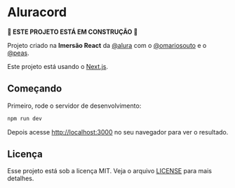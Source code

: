 # Aluracord

**🚧 ESTE PROJETO ESTÁ EM CONSTRUÇÃO 🚧**

Projeto criado na **Imersão React** da [@alura](https://github.com/alura) com o [@omariosouto](https://github.com/omariosouto) e o [@peas](https://github.com/peas).

Este projeto está usando o [Next.js](https://nextjs.org/).

## Começando

Primeiro, rode o servidor de desenvolvimento:

```bash
npm run dev
```

Depois acesse [http://localhost:3000](http://localhost:3000) no seu navegador para ver o resultado.

## Licença

Esse projeto está sob a licença MIT. Veja o arquivo [LICENSE](LICENSE) para mais detalhes.
